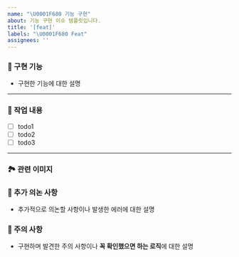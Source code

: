 ```yaml
---
name: "\U0001F680 기능 구현"
about: 기능 구현 이슈 템플릿입니다.
title: '[feat]'
labels: "\U0001F680 Feat"
assignees: ''
---
```


### 🚀 구현 기능

- 구현한 기능에 대한 설명

---

### 📝 작업 내용

- [ ] todo1
- [ ] todo2
- [ ] todo3

---

### 🏞️ 관련 이미지

### 📢 추가 의논 사항
- 추가적으로 의논할 사항이나 발생한 에러에 대한 설명

### 🚨 주의 사항
- 구현하며 발견한 주의 사항이나 **꼭 확인했으면 하는 로직**에 대한 설명

